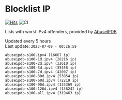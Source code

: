 # Blocklist IP

[![Hits](https://hits.seeyoufarm.com/api/count/incr/badge.svg?url=https%3A%2F%2Fgithub.com%2Fborestad%2Fblocklist-ip%2F&count_bg=%2379C83D&title_bg=%23555555&icon=&icon_color=%23E7E7E7&title=hits&edge_flat=false)](https://hits.seeyoufarm.com)  ![CI](https://img.shields.io/github/workflow/status/borestad/blocklist-ip/CI?style=flat-square)

Lists with worst IPv4 offenders, provided by [AbuseIPDB](https://www.abuseipdb.com/)

<!-- FOOTER-PLACEHOLDER -->
Updated every 5 hours<br>
Last update: `2023-07-09 - 00:26:59`
```
abuseipdb-s100.ipv4 (16667 ip)
abuseipdb-s100-1d.ipv4 (28216 ip)
abuseipdb-s100-2d.ipv4 (32610 ip)
abuseipdb-s100-3d.ipv4 (35458 ip)
abuseipdb-s100-7d.ipv4 (42007 ip)
abuseipdb-s100-30d.ipv4 (53054 ip)
abuseipdb-s100-60d.ipv4 (72219 ip)
abuseipdb-s100-90d.ipv4 (133369 ip)
abuseipdb-s100-120d.ipv4 (158242 ip)
abuseipdb-s100-all.ipv4 (319463 ip)
```
